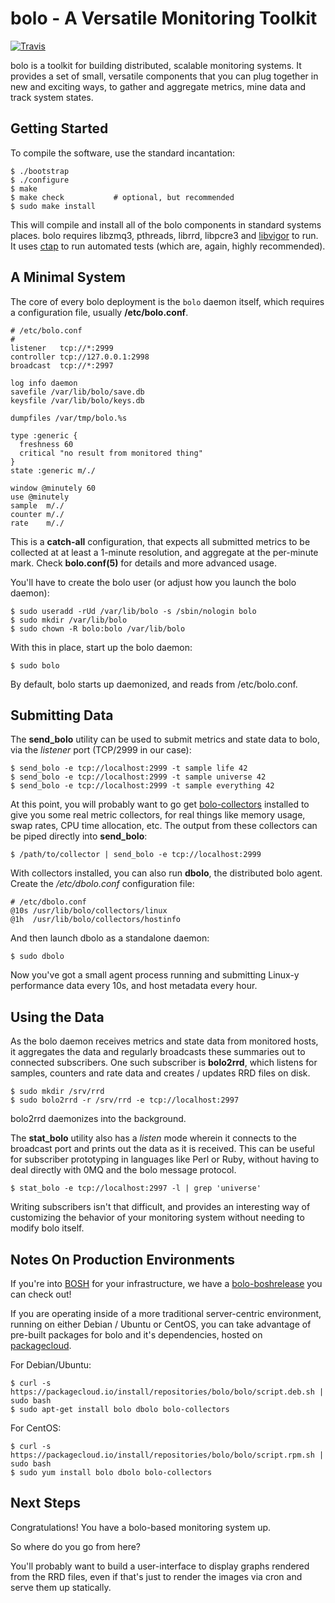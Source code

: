 bolo - A Versatile Monitoring Toolkit
=====================================

[![Travis](https://img.shields.io/travis/bolo/bolo.svg)](https://travis-ci.org/bolo/bolo)

bolo is a toolkit for building distributed, scalable monitoring
systems.  It provides a set of small, versatile components that
you can plug together in new and exciting ways, to gather and
aggregate metrics, mine data and track system states.

Getting Started
---------------

To compile the software, use the standard incantation:

    $ ./bootstrap
    $ ./configure
    $ make
    $ make check           # optional, but recommended
    $ sudo make install

This will compile and install all of the bolo components in
standard systems places.  bolo requires libzmq3, pthreads, librrd,
libpcre3 and [libvigor][libvigor] to run.  It uses [ctap][ctap] to
run automated tests (which are, again, highly recommended).

A Minimal System
----------------

The core of every bolo deployment is the `bolo` daemon itself,
which requires a configuration file, usually **/etc/bolo.conf**.

    # /etc/bolo.conf
    #
    listener   tcp://*:2999
    controller tcp://127.0.0.1:2998
    broadcast  tcp://*:2997

    log info daemon
    savefile /var/lib/bolo/save.db
    keysfile /var/lib/bolo/keys.db

    dumpfiles /var/tmp/bolo.%s

    type :generic {
      freshness 60
      critical "no result from monitored thing"
    }
    state :generic m/./

    window @minutely 60
    use @minutely
    sample  m/./
    counter m/./
    rate    m/./

This is a **catch-all** configuration, that expects all submitted
metrics to be collected at at least a 1-minute resolution, and
aggregate at the per-minute mark.  Check **bolo.conf(5)** for
details and more advanced usage.

You'll have to create the bolo user (or adjust how you launch the
bolo daemon):

    $ sudo useradd -rUd /var/lib/bolo -s /sbin/nologin bolo
    $ sudo mkdir /var/lib/bolo
    $ sudo chown -R bolo:bolo /var/lib/bolo

With this in place, start up the bolo daemon:

    $ sudo bolo

By default, bolo starts up daemonized, and reads from
/etc/bolo.conf.

Submitting Data
---------------

The **send_bolo** utility can be used to submit metrics and state
data to bolo, via the _listener_ port (TCP/2999 in our case):

    $ send_bolo -e tcp://localhost:2999 -t sample life 42
    $ send_bolo -e tcp://localhost:2999 -t sample universe 42
    $ send_bolo -e tcp://localhost:2999 -t sample everything 42

At this point, you will probably want to go get
[bolo-collectors][collectors] installed to give you some real
metric collectors, for real things like memory usage, swap rates,
CPU time allocation, etc.  The output from these collectors can be
piped directly into **send_bolo**:

    $ /path/to/collector | send_bolo -e tcp://localhost:2999

With collectors installed, you can also run **dbolo**, the
distributed bolo agent.  Create the _/etc/dbolo.conf_
configuration file:

    # /etc/dbolo.conf
    @10s /usr/lib/bolo/collectors/linux
    @1h  /usr/lib/bolo/collectors/hostinfo

And then launch dbolo as a standalone daemon:

    $ sudo dbolo

Now you've got a small agent process running and submitting
Linux-y performance data every 10s, and host metadata every hour.

Using the Data
--------------

As the bolo daemon receives metrics and state data from monitored
hosts, it aggregates the data and regularly broadcasts these
summaries out to connected subscribers.  One such subscriber is
**bolo2rrd**, which listens for samples, counters and rate data
and creates / updates RRD files on disk.

    $ sudo mkdir /srv/rrd
    $ sudo bolo2rrd -r /srv/rrd -e tcp://localhost:2997

bolo2rrd daemonizes into the background.

The **stat_bolo** utility also has a _listen_ mode wherein it
connects to the broadcast port and prints out the data as it is
received.  This can be useful for subscriber prototyping in
languages like Perl or Ruby, without having to deal directly with
0MQ and the bolo message protocol.

    $ stat_bolo -e tcp://localhost:2997 -l | grep 'universe'

Writing subscribers isn't that difficult, and provides an
interesting way of customizing the behavior of your monitoring
system without needing to modify bolo itself.

Notes On Production Environments
--------------------------------

If you're into [BOSH][bosh] for your infrastructure, we have a
[bolo-boshrelease][boshrel] you can check out!

If you are operating inside of a more traditional server-centric
environment, running on either Debian / Ubuntu or CentOS, you can
take advantage of pre-built packages for bolo and it's
dependencies, hosted on [packagecloud][pkgcloud].

For Debian/Ubuntu:

    $ curl -s https://packagecloud.io/install/repositories/bolo/bolo/script.deb.sh | sudo bash
    $ sudo apt-get install bolo dbolo bolo-collectors

For CentOS:

    $ curl -s https://packagecloud.io/install/repositories/bolo/bolo/script.rpm.sh | sudo bash
    $ sudo yum install bolo dbolo bolo-collectors

Next Steps
----------

Congratulations!  You have a bolo-based monitoring system up.

So where do you go from here?

You'll probably want to build a user-interface to display graphs
rendered from the RRD files, even if that's just to render the
images via cron and serve them up statically.



[ctap]:       https://github.com/jhunt/ctap
[libvigor]:   https://github.com/jhunt/libvigor
[collectors]: https://github.com/bolo/bolo-collectors
[boshrel]:    https://github.com/bolo/bolo-boshrelease

[bosh]:       http://bosh.io
[pkgcloud]:   http://packagecloud.io
